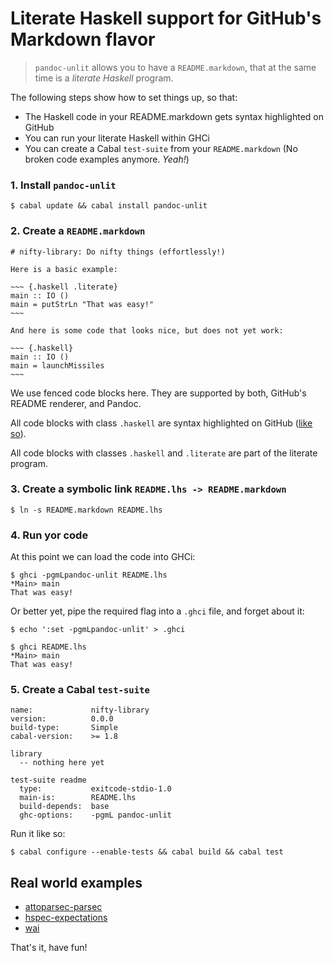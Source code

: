 # Literate Haskell support for GitHub's Markdown flavor

> `pandoc-unlit` allows you to have a `README.markdown`, that at the same
> time is a *literate Haskell* program.

The following steps show how to set things up, so that:

 * The Haskell code in your README.markdown gets syntax highlighted on GitHub
 * You can run your literate Haskell within GHCi
 * You can create a Cabal `test-suite` from your `README.markdown` (No broken
   code examples anymore. *Yeah!*)

### 1. Install `pandoc-unlit`

    $ cabal update && cabal install pandoc-unlit


### 2. Create a `README.markdown`


    # nifty-library: Do nifty things (effortlessly!)

    Here is a basic example:

    ~~~ {.haskell .literate}
    main :: IO ()
    main = putStrLn "That was easy!"
    ~~~

    And here is some code that looks nice, but does not yet work:

    ~~~ {.haskell}
    main :: IO ()
    main = launchMissiles
    ~~~

We use fenced code blocks here.  They are supported by both, GitHub's README
renderer, and Pandoc.

All code blocks with class `.haskell` are syntax highlighted on GitHub
([like so](https://github.com/sol/pandoc-unlit/blob/master/example/README.markdown#readme)).

All code blocks with classes `.haskell` and `.literate` are part of the
literate program.

### 3. Create a symbolic link `README.lhs -> README.markdown`

    $ ln -s README.markdown README.lhs

### 4. Run yor code

At this point we can load the code into GHCi:

    $ ghci -pgmLpandoc-unlit README.lhs
    *Main> main
    That was easy!

Or better yet, pipe the required flag into a `.ghci` file, and forget about it:

```
$ echo ':set -pgmLpandoc-unlit' > .ghci
```
```
$ ghci README.lhs
*Main> main
That was easy!
```

### 5. Create a Cabal `test-suite`

```
name:             nifty-library
version:          0.0.0
build-type:       Simple
cabal-version:    >= 1.8

library
  -- nothing here yet

test-suite readme
  type:           exitcode-stdio-1.0
  main-is:        README.lhs
  build-depends:  base
  ghc-options:    -pgmL pandoc-unlit
```

Run it like so:

    $ cabal configure --enable-tests && cabal build && cabal test

## Real world examples

 * [attoparsec-parsec](https://github.com/sol/attoparsec-parsec#readme)
 * [hspec-expectations](https://github.com/sol/hspec-expectations#readme)
 * [wai](https://github.com/sol/wai/tree/master/wai#readme)

That's it, have fun!
